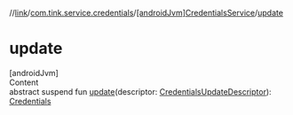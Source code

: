 //[link](../../index.md)/[com.tink.service.credentials](../index.md)/[[androidJvm]CredentialsService](index.md)/[update](update.md)



# update  
[androidJvm]  
Content  
abstract suspend fun [update](update.md)(descriptor: [CredentialsUpdateDescriptor](../[android-jvm]-credentials-update-descriptor/index.md)): [Credentials](../../com.tink.model.credentials/[android-jvm]-credentials/index.md)  



